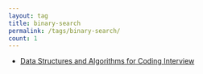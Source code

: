 ```yaml
---
layout: tag
title: binary-search
permalink: /tags/binary-search/
count: 1
---
```


- [Data Structures and Algorithms for Coding Interview](https://samirpaulb.github.io/blog-jekyll/posts/data-structures-and-algorithms-for-coding-interview/)
